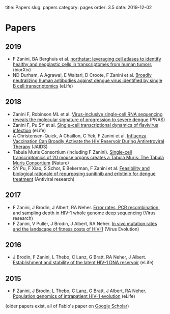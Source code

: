 title: Papers
slug: papers
category: pages
order: 3.5
date: 2019-12-02

# Papers
## 2019
- F Zanini, BA Berghuis et al. [northstar: leveraging cell atlases to identify healthy and neoplastic cells in transcriptomes from human tumors](https://www.biorxiv.org/content/10.1101/820928v1) (biorXiv)
- ND Durham, A Agrawal, E Waltari, D Croote, F Zanini et al. [Broadly neutralizing human antibodies against dengue virus identified by single B cell transcriptomics](https://elifesciences.org/articles/52384) (eLife)

## 2018
- Zanini F, Robinson ML et al. [Virus-inclusive single-cell RNA sequencing reveals the molecular signature of progression to severe dengue](https://www.pnas.org/content/115/52/E12363) (PNAS)
- Zanini F, Pu SY et al. [Single-cell transcriptional dynamics of flavivirus infection](https://elifesciences.org/articles/32942) (eLife)
- A Christensen-Quick, A Chaillon, C Yek, F Zanini et al. [Influenza Vaccination Can Broadly Activate the HIV Reservoir During Antiretroviral Therapy](https://journals.lww.com/jaids/Fulltext/2018/11010/Influenza_Vaccination_Can_Broadly_Activate_the_HIV.22.aspx) (JAIDS)
- Tabula Muris Consortium (including F Zanini). [Single-cell transcriptomics of 20 mouse organs creates a Tabula Muris: The Tabula Muris Consortium](https://www.ncbi.nlm.nih.gov/pmc/articles/PMC6642641/) (Nature)
- SY Pu, F Xiao, S Schor, E Bekerman, F Zanini et al. [Feasibility and biological rationale of repurposing sunitinib and erlotinib for dengue treatment](https://www.sciencedirect.com/science/article/pii/S0166354218301256) (Antiviral research)

## 2017
- F Zanini, J Brodin, J Albert, RA Neher. [Error rates, PCR recombination, and sampling depth in HIV-1 whole genome deep sequencing](https://www.sciencedirect.com/science/article/pii/S0168170216304221) (Virus research)
- F Zanini, V Puller, J Brodin, J Albert, RA Neher. [In vivo mutation rates and the landscape of fitness costs of HIV-1](https://academic.oup.com/ve/article-abstract/3/1/vex003/3060990) (Virus Evolution)

## 2016
- J Brodin, F Zanini, L Thebo, C Lanz, G Bratt, RA Neher, J Albert. [Establishment and stability of the latent HIV-1 DNA reservoir](https://elifesciences.org/articles/18889.pdf) (eLife)

## 2015
- F Zanini, J Brodin, L Thebo, C Lanz, G Bratt, J Albert, RA Neher. [Population genomics of intrapatient HIV-1 evolution](https://cdn.elifesciences.org/articles/11282/elife-11282-v2.pdf) (eLife)

(older papers exist, all of Fabio's paper on [Google Scholar](https://scholar.google.com/citations?hl=en&user=XMDw5-4AAAAJ))
